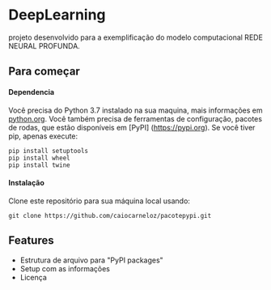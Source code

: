 # DeepLearning
projeto desenvolvido para a exemplificação do modelo computacional REDE NEURAL PROFUNDA.
## Para começar
#### Dependencia
Você precisa do Python 3.7 instalado na sua maquina, mais informações em [python.org](https://www.python.org/).
Você também precisa de ferramentas de configuração, pacotes de rodas, que estão disponíveis em [PyPI] (https://pypi.org). Se você tiver pip, apenas execute:
```
pip install setuptools
pip install wheel
pip install twine
```
#### Instalação
Clone este repositório para sua máquina local usando:
```
git clone https://github.com/caiocarneloz/pacotepypi.git
```
## Features
- Estrutura de arquivo para "PyPI packages"
- Setup com as informações
- Licença